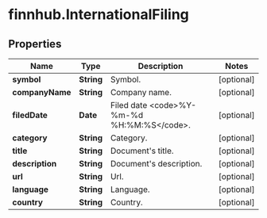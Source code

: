 # finnhub.InternationalFiling

## Properties

Name | Type | Description | Notes
------------ | ------------- | ------------- | -------------
**symbol** | **String** | Symbol. | [optional] 
**companyName** | **String** | Company name. | [optional] 
**filedDate** | **Date** | Filed date &lt;code&gt;%Y-%m-%d %H:%M:%S&lt;/code&gt;. | [optional] 
**category** | **String** | Category. | [optional] 
**title** | **String** | Document&#39;s title. | [optional] 
**description** | **String** | Document&#39;s description. | [optional] 
**url** | **String** | Url. | [optional] 
**language** | **String** | Language. | [optional] 
**country** | **String** | Country. | [optional] 


